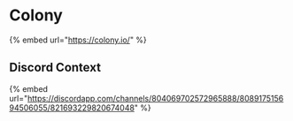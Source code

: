 # Colony

{% embed url="https://colony.io/" %}

## Discord Context

{% embed url="https://discordapp.com/channels/804069702572965888/808917515694506055/821693229820674048" %}



